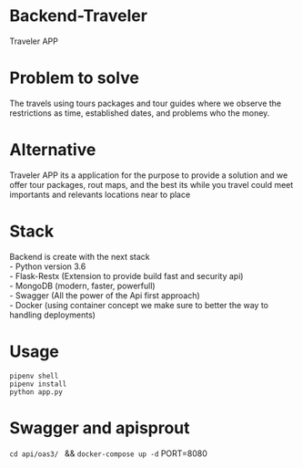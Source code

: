 # Backend-Traveler
Traveler APP 


# Problem to solve
The travels using tours packages and tour guides where we observe the restrictions as time, established dates, and problems who the money.

# Alternative
Traveler APP its a application for the purpose to provide a solution and we offer tour packages, rout maps, and the best its while you travel could meet importants and relevants locations near to place

# Stack
Backend is create with the next stack \
    - Python version 3.6 \
    - Flask-Restx (Extension to provide build fast and security api) \
    - MongoDB (modern, faster, powerfull) \
    - Swagger (All the power of the Api first approach) \
    - Docker (using container concept we make sure to better the way to handling deployments)
    
# Usage

 `pipenv shell` \
 `pipenv install` \
 `python app.py`
 
 # Swagger and apisprout
 `cd api/oas3/ ` && `docker-compose up -d`
  PORT=8080
 
 
  
    
